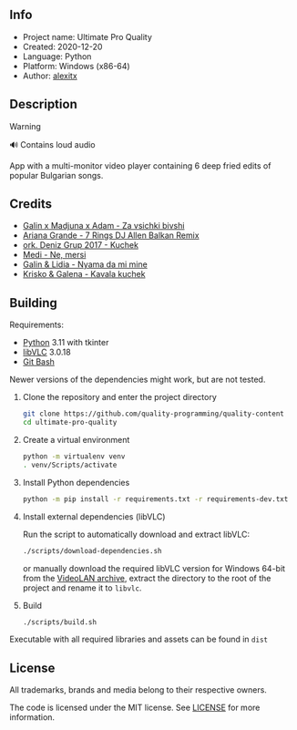 ## Info

- Project name: Ultimate Pro Quality
- Created: 2020-12-20
- Language: Python
- Platform: Windows (x86-64)
- Author: [alexitx][alexitx]


## Description

> [!WARNING]
> 🔊 Contains loud audio

App with a multi-monitor video player containing 6 deep fried edits of popular Bulgarian songs.


## Credits

- [Galin x Madjuna x Adam - Za vsichki bivshi][za-vsichki-bivshi]
- [Ariana Grande - 7 Rings DJ Allen Balkan Remix][7-rings-balkan-remix]
- [ork. Deniz Grup 2017 - Kuchek][deniz-grup-kuchek]
- [Medi - Ne, mersi][ne-mersi]
- [Galin & Lidia - Nyama da mi mine][nyama-da-mi-mine]
- [Krisko & Galena - Kavala kuchek][kavala-kuchek]


## Building

Requirements:
- [Python][python-download] 3.11 with tkinter
- [libVLC][vlc-download] 3.0.18
- [Git Bash][git-bash-download]

Newer versions of the dependencies might work, but are not tested.

1. Clone the repository and enter the project directory

    ```sh
    git clone https://github.com/quality-programming/quality-content
    cd ultimate-pro-quality
    ```

2. Create a virtual environment

    ```sh
    python -m virtualenv venv
    . venv/Scripts/activate
    ```

3. Install Python dependencies

    ```sh
    python -m pip install -r requirements.txt -r requirements-dev.txt
    ```

4. Install external dependencies (libVLC)

    Run the script to automatically download and extract libVLC:

    ```sh
    ./scripts/download-dependencies.sh
    ```

    or manually download the required libVLC version for Windows 64-bit from the [VideoLAN archive][vlc-download], extract
    the directory to the root of the project and rename it to `libvlc`.

5. Build

    ```sh
    ./scripts/build.sh
    ```

Executable with all required libraries and assets can be found in `dist`


## License

All trademarks, brands and media belong to their respective owners.

The code is licensed under the MIT license. See [LICENSE][license] for more information.


[alexitx]: https://github.com/alexitx
[za-vsichki-bivshi]: https://www.youtube.com/watch?v=w09mz4vjXpI
[7-rings-balkan-remix]: https://www.youtube.com/watch?v=GGF5Tz9fSnc
[deniz-grup-kuchek]: https://www.youtube.com/watch?v=IFLHibAMqOQ
[ne-mersi]: https://www.youtube.com/watch?v=0NN0m3SauUg
[nyama-da-mi-mine]: https://www.youtube.com/watch?v=TNntOa7jT_k
[kavala-kuchek]: https://www.youtube.com/watch?v=V-12Xo4bhas
[python-download]: https://www.python.org/downloads
[vlc-download]: https://download.videolan.org/pub/videolan/vlc/3.0.18/win64
[git-bash-download]: https://git-scm.com/downloads
[license]: https://github.com/quality-programming/quality-content/blob/master/ultimate-pro-quality/LICENSE
